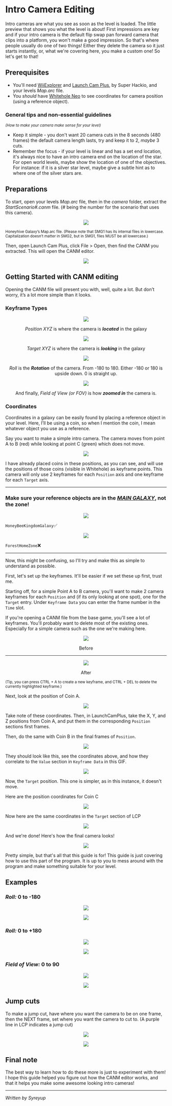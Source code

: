# Intro Camera Editing

Intro cameras are what you see as soon as the level is loaded. The little preview that shows you what the level is about\! First impressions are key and if your intro camera is the default flip swap pan forward camera that clips into a platform, you won't make a good impression. So that's where people usually do one of two things\! Either they delete the camera so it just starts instantly, or, what we're covering here, you make a custom one\! So let's get to that\!

## Prerequisites

* You'll need [WiiExplorer](https://github.com/SuperHackio/WiiExplorer) and [Launch Cam Plus](https://github.com/SuperHackio/LaunchCamPlus), by Super Hackio, and your levels *Map.arc* file.
* You *should* have [Whitehole Neo](https://github.com/SMGCommunity/Whitehole-Neo) to see coordinates for camera position (using a reference object).


### General tips and non-essential guidelines
<sub>*(How to make your camera make sense for your level)*</sub>

* Keep it simple \- you don't want 20 camera cuts in the 8 seconds (480 frames) the default camera length lasts, try and keep it to 2, *maybe* 3 cuts.  
* Remember the focus \- if your level is linear and has a set end location, it's always nice to have an intro camera end on the location of the star. For open world levels, maybe show the location of one of the objectives. For instance: if it is a silver star level, maybe give a subtle hint as to where one of the silver stars are.



## Preparations

To start, open your levels *Map.arc* file, then in the *camera* folder, extract the *StartScenario\#.canm* file. (\# being the number for the scenario that uses this camera). 

<p align="center" width="100%">
 <img src="images/intro_camera-GalaxyMapArcWiiExplorer.png">
 </p>

<sub>Honeyhive Galaxy’s Map.arc file. (Please note that SMG1 has its internal files in lowercase. Capitalization doesn’t matter in SMG2, but in SMG1, files MUST be all lowercase.)</sub>

Then, open Launch Cam Plus, click File \> Open, then find the CANM you extracted. This will open the CANM editor.

<p align="center" width="100%">
 <img src="images/intro_camera-OpenScenarioStarter.gif">
 </p>



## Getting Started with CANM editing 

Opening the CANM file will present you with, well, quite a lot. But don’t worry, it’s a lot more simple than it looks. 

### Keyframe Types

<p align="center" width="100%">
 <img src="images/intro_camera-PosLCP.png">
 </p>

<p style="text-align: center;"><i>Position XYZ</i> is where the camera is <b><i>located</i></b> in the galaxy</p>

<p align="center" width="100%">
 <img src="images/intro_camera-TargetLCP.png">
 </p>

<p style="text-align: center;"><i>Target XYZ</i> is where the camera is <b><i>looking</i></b> in the galaxy</p>

<p align="center" width="100%">
 <img src="images/intro_camera-RollLCP.png">
 </p>

<p style="text-align: center;"><i>Roll</i> is the <b><i>Rotation</i></b> of the camera. From -180 to 180. Either -180 or 180 is upside down. 0 is straight up.</p>

<p align="center" width="100%">
 <img src="images/intro_camera-LCP-FOV.png">
 </p>

<p style="text-align: center;">And finally, <i>Field of View (or FOV)</i> is how <b><i>zoomed in</i></b> the camera is.</p>

### Coordinates

Coordinates in a galaxy can be easily found by placing a reference object in your level. Here, I’ll be using a coin, so when I mention the coin, I mean whatever object you use as a reference.

Say you want to make a simple intro camera. The camera moves from point A to B (red) while looking at point C (green) which does not move.

<p align="center" width="100%">
 <img src="images/intro_camera-ExampleDiagram.png">
 </p>

I have already placed coins in these positions, as you can see, and will use the positions of those coins (visible in Whitehole) as keyframe points. This camera will only use 2 keyframes for each `Position` axis and one keyframe for each `Target` axis.

---

### Make sure your reference objects are in the <u>___MAIN GALAXY___</u>, not the zone!
<p align="center" width="100%">
 <img src="images/intro_camera-Correct-In-Galaxy.png">
 </p>

`HoneyBeeKingdomGalaxy`✅

<p align="center" width="100%">
 <img src="images/intro_camera-Incorrect-In-Zone.png">
 </p>

`ForestHomeZone`❌

---

Now, this might be confusing, so I'll try and make this as simple to understand as possible.

First, let's set up the keyframes. It'll be easier if we set these up first, trust me.

Starting off, for a simple Point A to B camera, you'll want to make 2 camera keyframes for each `Position` and (if its only looking at one spot), one for the `Target` entry. Under `Keyframe Data` you can enter the frame number in the `Time` slot.

If you're opening a CANM file from the base game, you'll see a lot of keyframes. You'll probably want to delete most of the existing ones. Especially for a simple camera such as the one we're making here.

<p align="center" width="100%">
 <img src="images/intro_camera-Before.png">
 </p>
<p style="text-align: center;">Before</p>

---

 <p align="center" width="100%">
 <img src="images/intro_camera-After.png">
 </p> 
<p style="text-align: center;">After</p>

<sub>(Tip, you can press CTRL + A to create a new keyframe, and CTRL + DEL to delete the currently highlighted keyframe.)</sub>

Next, look at the position of Coin A.

<p align="center" width="100%">
 <img src="images/intro_camera-CoinAPos.png">
 </p>

Take note of these coordinates. Then, in LaunchCamPlus, take the X, Y, and Z positions from Coin A, and put them in the corresponding `Position` sections first frames.

Then, do the same with Coin B in the final frames of `Position`.

<p align="center" width="100%">
 <img src="images/intro_camera-CoinBPos.png">
 </p>

They should look like this, see the coordinates above, and how they correlate to the `Value` section in `Keyframe Data` in this GIF.

<p align="center" width="100%">
 <img src="images/intro_camera-PositionXYZ-LCP.gif">
 </p>

Now, the `Target` position. This one is simpler, as in this instance, it doesn't move.

Here are the position coordinates for Coin C

<p align="center" width="100%">
 <img src="images/intro_camera-CoinCPos.png">
 </p>

Now here are the same coordinates in the `Target` section of LCP

<p align="center" width="100%">
 <img src="images/intro_camera-TargetXYZ-LCP.gif">
 </p>

And we're done! Here's how the final camera looks!

<p align="center" width="100%">
 <img src="images/intro_camera-final-camera!!.gif">
 </p>

Pretty simple, but that's all that this guide is for! This guide is just covering how to use this part of the program. It is up to you to mess around with the program and make something suitable for your level. 

## Examples

### *Roll:* 0 to -180
<p align="center" width="100%">
 <img src="images/intro_camera-rolling-from-0-to-positive-180.gif">
 </p>
<p align="center" width="100%">
 <img src="images/intro_camera-roll-negative-example.png">
 </p>

### *Roll:* 0 to +180
<p align="center" width="100%">
 <img src="images/intro_camera-rolling-from-0-to--180.gif">
 </p>
<p align="center" width="100%">
 <img src="images/intro_camera-roll-positive-example.png">
 </p>

### *Field of View:* 0 to 90
<p align="center" width="100%">
 <img src="images/intro_camera-FOV 0 to 90.gif">
 </p>
 <p align="center" width="100%">
 <img src="images/intro_camera-fovexample.png">
 </p>

## Jump cuts

To make a jump cut, have where you want the camera to be on one frame, then the NEXT frame, set where you want the camera to cut to. (A purple line in LCP indicates a jump cut)

<p align="center" width="100%">
 <img src="images/intro_camera-jumpcut.png">
 </p>
<p align="center" width="100%">
 <img src="images/intro_camera-jumpcut2.png">
 </p>

## Final note

The best way to learn how to do these more is just to experiment with them! I hope this guide helped you figure out how the CANM editor works, and that it helps you make some awesome looking intro cameras!

---

*Written by Syreyup*
